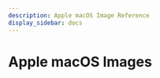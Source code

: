 ```yaml
---
description: Apple macOS Image Reference
display_sidebar: docs
---
```


# Apple macOS Images








<FeatureNotAvailable/>
